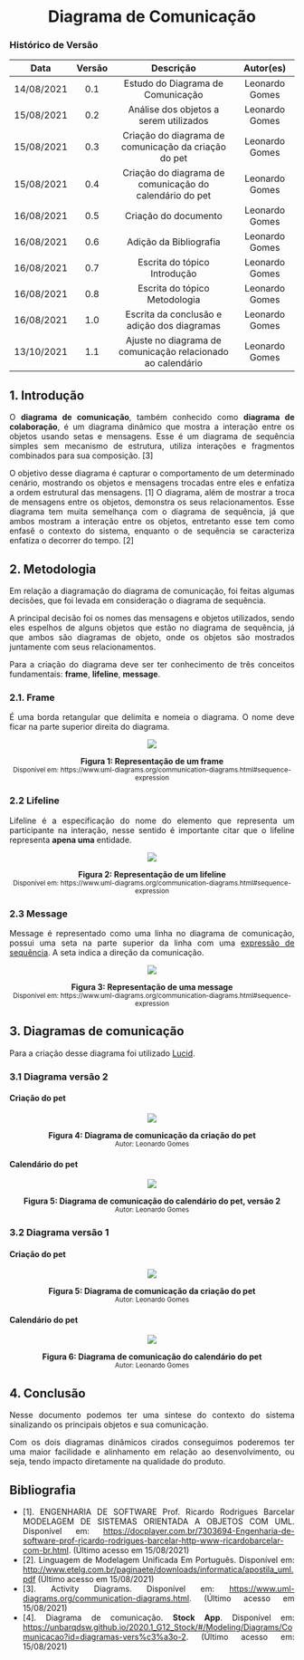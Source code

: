 # <center> Diagrama de Comunicação

### Histórico de Versão

|    Data    | Versão |      Descrição       |     Autor(es)     |
| :--------: | :----: | :------------------: | :---------------: |
| 14/08/2021 |  0.1   | Estudo do Diagrama de Comunicação | Leonardo Gomes |
| 15/08/2021 |  0.2   | Análise dos objetos a serem utilizados | Leonardo Gomes |
| 15/08/2021 |  0.3   | Criação do diagrama de comunicação da criação do pet | Leonardo Gomes |
| 15/08/2021 |  0.4   | Criação do diagrama de comunicação do calendário do pet | Leonardo Gomes |
| 16/08/2021 |  0.5   | Criação do documento | Leonardo Gomes |
| 16/08/2021 |  0.6   | Adição da Bibliografia | Leonardo Gomes |
| 16/08/2021 |  0.7   | Escrita do tópico Introdução | Leonardo Gomes |
| 16/08/2021 |  0.8   | Escrita do tópico Metodologia | Leonardo Gomes |
| 16/08/2021 |  1.0   | Escrita da conclusão e adição dos diagramas | Leonardo Gomes |
| 13/10/2021 |  1.1   | Ajuste no diagrama de comunicação relacionado ao calendário | Leonardo Gomes |

<div align="justify">

## 1. Introdução

O **diagrama de comunicação**, também conhecido como **diagrama de colaboração**, é um diagrama dinâmico que mostra a interação entre os objetos usando setas e mensagens. Esse é um diagrama de sequência simples sem mecanismo de estrutura, utiliza interações e fragmentos combinados para sua composição. [3]

O objetivo desse diagrama é capturar o comportamento de um determinado cenário, mostrando os objetos e mensagens trocadas entre eles e enfatiza a ordem estrutural das mensagens. [1] O diagrama, além de mostrar a troca de mensagens entre os objetos, demonstra os seus relacionamentos. Esse diagrama tem muita semelhança com o diagrama de sequência, já que ambos mostram a interação entre os objetos, entretanto esse tem como enfasê o contexto do sistema, enquanto o de sequẽncia se caracteriza enfatiza o decorrer do tempo. [2]

## 2. Metodologia

Em relação a diagramação do diagrama de comunicação, foi feitas algumas decisões, que foi levada em consideração o diagrama de sequẽncia.

A principal decisão foi os nomes das mensagens e objetos utilizados, sendo eles espelhos de alguns objetos que estão no diagrama de sequẽncia, já que ambos são diagramas de objeto, onde os objetos são mostrados juntamente com seus relacionamentos.

Para a criação do diagrama deve ser ter conhecimento de três conceitos fundamentais: **frame**, **lifeline**, **message**.

### 2.1. Frame

É uma borda retangular que delimita e nomeia o diagrama. O nome deve ficar na parte superior direita do diagrama.

<p align='center'>
    <img src='https://raw.githubusercontent.com/UnBArqDsw2021-1/2021.1_G01_Animalesco_docs/main/docs/assets/pages/communication-diagram/frame.png'>
    <figcaption align='center'>
        <b>Figura 1: Representação de um frame</b>
        <br>
        <small>Disponível em: https://www.uml-diagrams.org/communication-diagrams.html#sequence-expression</small>
    </figcaption>
</p>


### 2.2 Lifeline

Lifeline é a especificação do nome do elemento que representa um participante na interação, nesse sentido é importante citar que o lifeline representa **apena uma** entidade.


<p align='center'>
    <img src='https://raw.githubusercontent.com/UnBArqDsw2021-1/2021.1_G01_Animalesco_docs/main/docs/assets/pages/communication-diagram/lifeline.png'>
    <figcaption align='center'>
        <b>Figura 2: Representação de um lifeline</b>
        <br>
        <small>Disponível em: https://www.uml-diagrams.org/communication-diagrams.html#sequence-expression</small>
    </figcaption>
</p>

### 2.3 Message

Message é representado como uma linha no diagrama de comunicação, possui uma seta na parte superior da linha com uma [expressão de sequẽncia](https://www.uml-diagrams.org/communication-diagrams.html#sequence-expression). A seta indica a direção da comunicação.


<p align='center'>
    <img src='https://raw.githubusercontent.com/UnBArqDsw2021-1/2021.1_G01_Animalesco_docs/main/docs/assets/pages/communication-diagram/message.png'>
    <figcaption align='center'>
        <b>Figura 3: Representação de uma message</b>
        <br>
        <small>Disponível em: https://www.uml-diagrams.org/communication-diagrams.html#sequence-expression</small>
    </figcaption>
</p>

## 3. Diagramas de comunicação

Para a criação desse diagrama foi utilizado [Lucid](https://lucid.app/).

### 3.1 Diagrama versão 2
#### Criação do pet

<p align='center'>
    <img src='https://raw.githubusercontent.com/UnBArqDsw2021-1/2021.1_G01_Animalesco_docs/main/docs/assets/pages/communication-diagram/createPet.png'>
    <figcaption align='center'>
        <b>Figura 4: Diagrama de comunicação da criação do pet</b>
        <br>
        <small>Autor: Leonardo Gomes</small>
    </figcaption>
</p>

#### Calendário do pet

<p align='center'>
    <img src='https://raw.githubusercontent.com/UnBArqDsw2021-1/2021.1_G01_Animalesco_docs/main/docs/assets/pages/communication-diagram/pet-v2.png'>
    <figcaption align='center'>
        <b>Figura 5: Diagrama de comunicação do calendário do pet, versão 2</b>
        <br>
        <small>Autor: Leonardo Gomes</small>
    </figcaption>
</p>


### 3.2 Diagrama versão 1
#### Criação do pet

<p align='center'>
    <img src='https://raw.githubusercontent.com/UnBArqDsw2021-1/2021.1_G01_Animalesco_docs/main/docs/assets/pages/communication-diagram/createPet.png'>
    <figcaption align='center'>
        <b>Figura 5: Diagrama de comunicação da criação do pet</b>
        <br>
        <small>Autor: Leonardo Gomes</small>
    </figcaption>
</p>

#### Calendário do pet

<p align='center'>
    <img src='https://raw.githubusercontent.com/UnBArqDsw2021-1/2021.1_G01_Animalesco_docs/main/docs/assets/pages/communication-diagram/pet.png'>
    <figcaption align='center'>
        <b>Figura 6: Diagrama de comunicação do calendário do pet</b>
        <br>
        <small>Autor: Leonardo Gomes</small>
    </figcaption>
</p>

## 4. Conclusão

Nesse documento podemos ter uma sintese do contexto do sistema sinalizando os principais objetos e sua comunicação.

Com os dois diagramas dinâmicos cirados conseguimos poderemos ter uma maior facilidade e alinhamento em relação ao desenvolvimento, ou seja, tendo impacto diretamente na qualidade do produto.

## Bibliografia

- [1]. ENGENHARIA DE SOFTWARE Prof. Ricardo Rodrigues Barcelar MODELAGEM DE SISTEMAS ORIENTADA A OBJETOS COM UML. Disponível em: https://docplayer.com.br/7303694-Engenharia-de-software-prof-ricardo-rodrigues-barcelar-http-www-ricardobarcelar-com-br.html. (Último acesso em 15/08/2021)
- [2]. Linguagem de Modelagem Unificada Em Português. Disponível em: http://www.etelg.com.br/paginaete/downloads/informatica/apostila_uml.pdf (Último acesso em 15/08/2021)
- [3]. Activity Diagrams. Disponível em: https://www.uml-diagrams.org/communication-diagrams.html. (Último acesso em 15/08/2021)
- [4]. Diagrama de comunicação. **Stock App**. Disponível em: https://unbarqdsw.github.io/2020.1_G12_Stock/#/Modeling/Diagrams/Comunicacao?id=diagramas-vers%c3%a3o-2. (Último acesso em: 15/08/2021)

<div>
